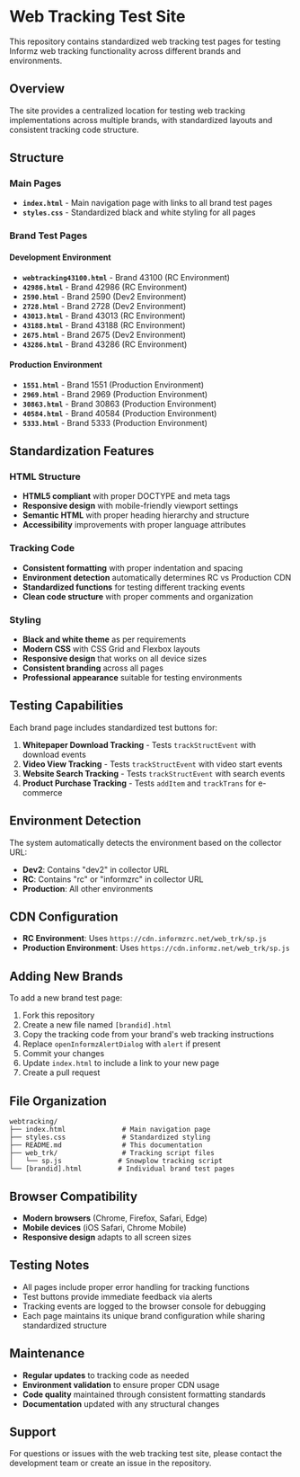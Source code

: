 # Web Tracking Test Site

This repository contains standardized web tracking test pages for testing Informz web tracking functionality across different brands and environments.

## Overview

The site provides a centralized location for testing web tracking implementations across multiple brands, with standardized layouts and consistent tracking code structure.

## Structure

### Main Pages
- **`index.html`** - Main navigation page with links to all brand test pages
- **`styles.css`** - Standardized black and white styling for all pages

### Brand Test Pages

#### Development Environment
- **`webtracking43100.html`** - Brand 43100 (RC Environment)
- **`42986.html`** - Brand 42986 (RC Environment)  
- **`2590.html`** - Brand 2590 (Dev2 Environment)
- **`2728.html`** - Brand 2728 (Dev2 Environment)
- **`43013.html`** - Brand 43013 (RC Environment)
- **`43188.html`** - Brand 43188 (RC Environment)
- **`2675.html`** - Brand 2675 (Dev2 Environment)
- **`43286.html`** - Brand 43286 (RC Environment)

#### Production Environment
- **`1551.html`** - Brand 1551 (Production Environment)
- **`2969.html`** - Brand 2969 (Production Environment)
- **`30863.html`** - Brand 30863 (Production Environment)
- **`40584.html`** - Brand 40584 (Production Environment)
- **`5333.html`** - Brand 5333 (Production Environment)

## Standardization Features

### HTML Structure
- **HTML5 compliant** with proper DOCTYPE and meta tags
- **Responsive design** with mobile-friendly viewport settings
- **Semantic HTML** with proper heading hierarchy and structure
- **Accessibility** improvements with proper language attributes

### Tracking Code
- **Consistent formatting** with proper indentation and spacing
- **Environment detection** automatically determines RC vs Production CDN
- **Standardized functions** for testing different tracking events
- **Clean code structure** with proper comments and organization

### Styling
- **Black and white theme** as per requirements
- **Modern CSS** with CSS Grid and Flexbox layouts
- **Responsive design** that works on all device sizes
- **Consistent branding** across all pages
- **Professional appearance** suitable for testing environments

## Testing Capabilities

Each brand page includes standardized test buttons for:

1. **Whitepaper Download Tracking** - Tests `trackStructEvent` with download events
2. **Video View Tracking** - Tests `trackStructEvent` with video start events  
3. **Website Search Tracking** - Tests `trackStructEvent` with search events
4. **Product Purchase Tracking** - Tests `addItem` and `trackTrans` for e-commerce

## Environment Detection

The system automatically detects the environment based on the collector URL:
- **Dev2**: Contains "dev2" in collector URL
- **RC**: Contains "rc" or "informzrc" in collector URL  
- **Production**: All other environments

## CDN Configuration

- **RC Environment**: Uses `https://cdn.informzrc.net/web_trk/sp.js`
- **Production Environment**: Uses `https://cdn.informz.net/web_trk/sp.js`

## Adding New Brands

To add a new brand test page:

1. Fork this repository
2. Create a new file named `[brandid].html`
3. Copy the tracking code from your brand's web tracking instructions
4. Replace `openInformzAlertDialog` with `alert` if present
5. Commit your changes
6. Update `index.html` to include a link to your new page
7. Create a pull request

## File Organization

```
webtracking/
├── index.html              # Main navigation page
├── styles.css              # Standardized styling
├── README.md               # This documentation
├── web_trk/                # Tracking script files
│   └── sp.js              # Snowplow tracking script
└── [brandid].html         # Individual brand test pages
```

## Browser Compatibility

- **Modern browsers** (Chrome, Firefox, Safari, Edge)
- **Mobile devices** (iOS Safari, Chrome Mobile)
- **Responsive design** adapts to all screen sizes

## Testing Notes

- All pages include proper error handling for tracking functions
- Test buttons provide immediate feedback via alerts
- Tracking events are logged to the browser console for debugging
- Each page maintains its unique brand configuration while sharing standardized structure

## Maintenance

- **Regular updates** to tracking code as needed
- **Environment validation** to ensure proper CDN usage
- **Code quality** maintained through consistent formatting standards
- **Documentation** updated with any structural changes

## Support

For questions or issues with the web tracking test site, please contact the development team or create an issue in the repository.
